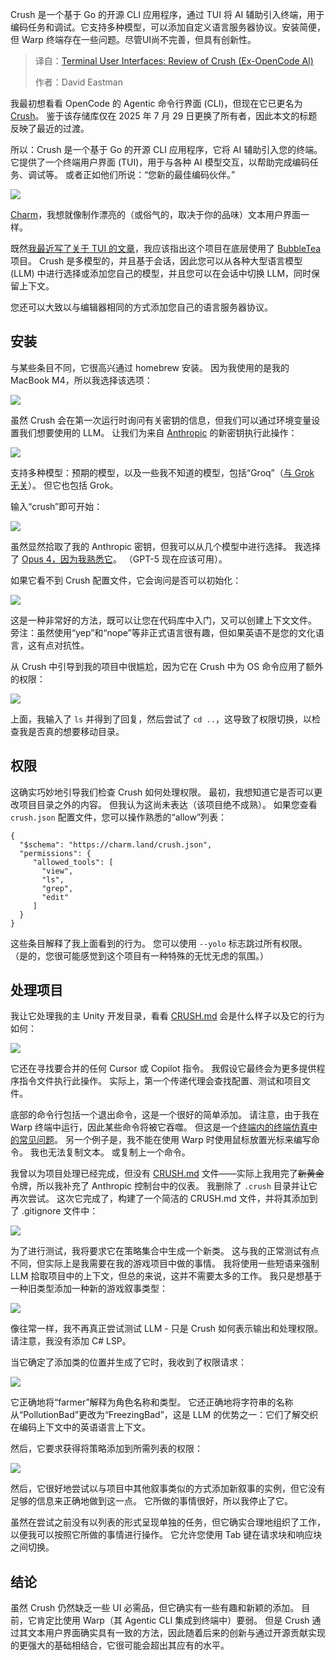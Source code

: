 
<!--
title: 终端用户界面：Crush (前OpenCode Al) 评测
cover: https://cdn.thenewstack.io/media/2025/08/a6a37561-marko-brecic-b-uijdf_pzk-unsplashb.jpg
summary: Crush 是一个基于 Go 的开源 CLI 应用程序，通过 TUI 将 AI 辅助引入终端，用于编码任务和调试。它支持多种模型，可以添加自定义语言服务器协议。安装简便，但 Warp 终端存在一些问题。尽管UI尚不完善，但具有创新性。
-->

Crush 是一个基于 Go 的开源 CLI 应用程序，通过 TUI 将 AI 辅助引入终端，用于编码任务和调试。它支持多种模型，可以添加自定义语言服务器协议。安装简便，但 Warp 终端存在一些问题。尽管UI尚不完善，但具有创新性。

> 译自：[Terminal User Interfaces: Review of Crush (Ex-OpenCode Al)](https://thenewstack.io/terminal-user-interfaces-review-of-crush-ex-opencode-al/)
> 
> 作者：David Eastman

我最初想看看 OpenCode 的 Agentic 命令行界面 (CLI)，但现在它已更名为 [Crush](https://github.com/charmbracelet/crush?tab=readme-ov-file)。 鉴于该存储库仅在 2025 年 7 月 29 日更换了所有者，因此本文的标题反映了最近的过渡。

所以：Crush 是一个基于 Go 的开源 CLI 应用程序，它将 AI 辅助引入您的终端。 它提供了一个终端用户界面 (TUI)，用于与各种 AI 模型交互，以帮助完成编码任务、调试等。 或者正如他们所说：“您新的最佳编码伙伴。”

[![](https://cdn.thenewstack.io/media/2025/08/2c5c79f2-image.png)](https://cdn.thenewstack.io/media/2025/08/2c5c79f2-image.png)

[Charm](https://charm.land/)，我想就像制作漂亮的（或俗气的，取决于你的品味）文本用户界面一样。

既然[我最近写了关于 TUI 的文章](https://thenewstack.io/user-interfaces-in-agentic-cli-tools-what-developers-need/)，我应该指出这个项目在底层使用了 [BubbleTea](https://github.com/charmbracelet/bubbletea) 项目。 Crush 是多模型的，并且基于会话，因此您可以从各种大型语言模型 (LLM) 中进行选择或添加您自己的模型，并且您可以在会话中切换 LLM，同时保留上下文。

您还可以大致以与编辑器相同的方式添加您自己的语言服务器协议。

## 安装

与某些条目不同，它很高兴通过 homebrew 安装。 因为我使用的是我的 MacBook M4，所以我选择该选项：

[![](https://cdn.thenewstack.io/media/2025/08/6ae5dcf5-image-1.png)](https://cdn.thenewstack.io/media/2025/08/6ae5dcf5-image-1.png)

虽然 Crush 会在第一次运行时询问有关密钥的信息，但我们可以通过环境变量设置我们想要使用的 LLM。 让我们为来自 [Anthropic](https://console.anthropic.com/settings/keys) 的新密钥执行此操作：

[![](https://cdn.thenewstack.io/media/2025/08/3fda7959-image-2.png)](https://cdn.thenewstack.io/media/2025/08/3fda7959-image-2.png)

支持多种模型：预期的模型，以及一些我不知道的模型，包括“Groq”（[与 Grok 无关](https://www.byteplus.com/en/topic/404694?title=does-elon-musk-own-groq)）。 但它也包括 Grok。

输入“crush”即可开始：

[![](https://cdn.thenewstack.io/media/2025/08/471052aa-image-3-1024x788.png)](https://cdn.thenewstack.io/media/2025/08/471052aa-image-3-1024x788.png)

虽然显然拾取了我的 Anthropic 密钥，但我可以从几个模型中进行选择。 我选择了 [Opus 4，因为我熟悉它](https://thenewstack.io/claude-opus-4-with-claude-code-a-developer-walkthrough/)。 （GPT-5 现在应该可用）。

如果它看不到 Crush 配置文件，它会询问是否可以初始化：

[![](https://cdn.thenewstack.io/media/2025/08/cc46b1ab-image-4-1024x344.png)](https://cdn.thenewstack.io/media/2025/08/cc46b1ab-image-4-1024x344.png)

这是一种非常好的方法，既可以让您在代码库中入门，又可以创建上下文文件。 旁注：虽然使用“yep”和“nope”等非正式语言很有趣，但如果英语不是您的文化语言，这有点对抗性。

从 Crush 中引导到我的项目中很尴尬，因为它在 Crush 中为 OS 命令应用了额外的权限：

[![](https://cdn.thenewstack.io/media/2025/08/102203ad-image-5-1024x349.png)](https://cdn.thenewstack.io/media/2025/08/102203ad-image-5-1024x349.png)

上面，我输入了 `ls` 并得到了回复，然后尝试了 `cd ..`，这导致了权限切换，以检查我是否真的想要移动目录。

## 权限

这确实巧妙地引导我们检查 Crush 如何处理权限。 最初，我想知道它是否可以更改项目目录之外的内容。 但我认为这尚未表达（该项目绝不成熟）。 如果您查看 `crush.json` 配置文件，您可以操作熟悉的“allow”列表：

```
{ 
  "$schema": "https://charm.land/crush.json", 
  "permissions": { 
     "allowed_tools": [ 
       "view", 
       "ls", 
       "grep", 
       "edit" 
     ] 
  } 
}
```

这些条目解释了我上面看到的行为。 您可以使用 `--yolo` 标志跳过所有权限。 （是的，您很可能感觉到这个项目有一种特殊的无忧无虑的氛围。）

## 处理项目

我让它处理我的主 Unity 开发目录，看看 [CRUSH.md](http://CRUSH.md) 会是什么样子以及它的行为如何：

[![](https://cdn.thenewstack.io/media/2025/08/4db3d691-image-6-1024x125.png)](https://cdn.thenewstack.io/media/2025/08/4db3d691-image-6-1024x125.png)

它还在寻找要合并的任何 Cursor 或 Copilot 指令。 我假设它最终会为更多提供程序指令文件执行此操作。 实际上，第一个传递代理会查找配置、测试和项目文件。

底部的命令行包括一个退出命令，这是一个很好的简单添加。 请注意，由于我在 Warp 终端中运行，因此某些命令将被它吞噬。 但这是一个[终端内的终端仿真中的常见问题](https://thenewstack.io/user-interfaces-in-agentic-cli-tools-what-developers-need/)。 另一个例子是，我不能在使用 Warp 时使用鼠标放置光标来编写命令。 我也无法复制文本。 或复制上一个命令。

我曾以为项目处理已经完成，但没有 [CRUSH.md](http://CRUSH.md) 文件——实际上我用完了~~新黄金~~令牌，所以我补充了 Anthropic 控制台中的仪表。 我删除了 `.crush` 目录并让它再次尝试。 这次它完成了，构建了一个简洁的 CRUSH.md 文件，并将其添加到了 .gitignore 文件中：

[![](https://cdn.thenewstack.io/media/2025/08/0c075d77-image-7-1024x157.png)](https://cdn.thenewstack.io/media/2025/08/0c075d77-image-7-1024x157.png)

为了进行测试，我将要求它在策略集合中生成一个新类。 这与我的正常测试有点不同，但实际上是我需要在我的游戏项目中做的事情。 我将使用一些短语来强制 LLM 拾取项目中的上下文，但总的来说，这并不需要太多的工作。 我只是想基于一种旧类型添加一种新的游戏叙事类型：

[![](https://cdn.thenewstack.io/media/2025/08/96969771-image-8-1024x102.png)](https://cdn.thenewstack.io/media/2025/08/96969771-image-8-1024x102.png)

像往常一样，我不再真正尝试测试 LLM - 只是 Crush 如何表示输出和处理权限。 请注意，我没有添加 C# LSP。

当它确定了添加类的位置并生成了它时，我收到了权限请求：

[![](https://cdn.thenewstack.io/media/2025/08/85fc9d42-image-9-1024x594.png)](https://cdn.thenewstack.io/media/2025/08/85fc9d42-image-9-1024x594.png)

它正确地将“farmer”解释为角色名称和类型。 它还正确地将字符串的名称从“PollutionBad”更改为“FreezingBad”，这是 LLM 的优势之一：它们了解交织在编码上下文中的英语语言上下文。

然后，它要求获得将策略添加到所需列表的权限：

[![](https://cdn.thenewstack.io/media/2025/08/94e5b56f-image-10-1024x381.png)](https://cdn.thenewstack.io/media/2025/08/94e5b56f-image-10-1024x381.png)

然后，它很好地尝试以与项目中其他叙事类似的方式添加新叙事的实例，但它没有足够的信息来正确地做到这一点。 它所做的事情很好，所以我停止了它。

虽然在尝试之前没有以列表的形式呈现单独的任务，但它确实合理地组织了工作，以便我可以按照它所做的事情进行操作。 它允许您使用 Tab 键在请求块和响应块之间切换。

## 结论

虽然 Crush 仍然缺乏一些 UI 必需品，但它确实有一些有趣和新颖的添加。 目前，它肯定比使用 Warp（其 Agentic CLI 集成到终端中）要弱。 但是 Crush 通过其文本用户界面确实具有一致的方法，因此随着后来的创新与通过开源贡献实现的更强大的基础相结合，它很可能会超出其应有的水平。